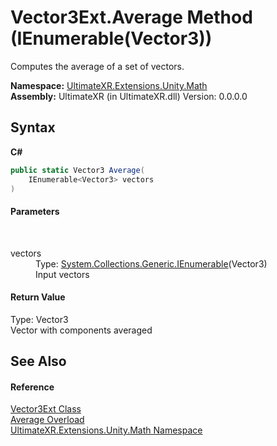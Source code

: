 # Vector3Ext.Average Method (IEnumerable(Vector3))
 

Computes the average of a set of vectors.

**Namespace:**&nbsp;<a href="N_UltimateXR_Extensions_Unity_Math">UltimateXR.Extensions.Unity.Math</a><br />**Assembly:**&nbsp;UltimateXR (in UltimateXR.dll) Version: 0.0.0.0

## Syntax

**C#**<br />
``` C#
public static Vector3 Average(
	IEnumerable<Vector3> vectors
)
```


#### Parameters
&nbsp;<dl><dt>vectors</dt><dd>Type: <a href="https://docs.microsoft.com/dotnet/api/system.collections.generic.ienumerable-1" target="_blank" rel="noopener noreferrer">System.Collections.Generic.IEnumerable</a>(Vector3)<br />Input vectors</dd></dl>

#### Return Value
Type: Vector3<br />Vector with components averaged

## See Also


#### Reference
<a href="T_UltimateXR_Extensions_Unity_Math_Vector3Ext">Vector3Ext Class</a><br /><a href="Overload_UltimateXR_Extensions_Unity_Math_Vector3Ext_Average">Average Overload</a><br /><a href="N_UltimateXR_Extensions_Unity_Math">UltimateXR.Extensions.Unity.Math Namespace</a><br />
